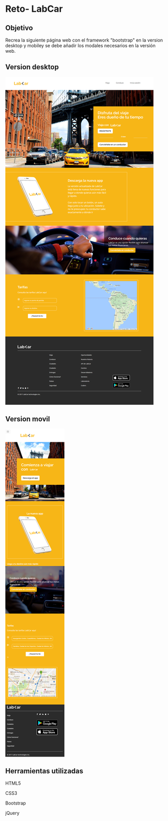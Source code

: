 # Reto- LabCar
## Objetivo  
Recrea la siguiente página web con el framework "bootstrap" en la version desktop y mobiley se debe añadir
los modales necesarios en la versión web.

## Version desktop

![LabCar](assets/images/desktop.png)

## Version movil

![LabCar](assets/images/movil.png)

## Herramientas utilizadas

HTML5

CSS3

Bootstrap

jQuery
